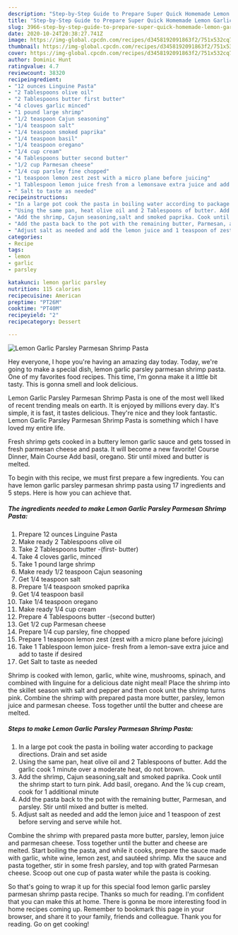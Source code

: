 ```yaml
---
description: "Step-by-Step Guide to Prepare Super Quick Homemade Lemon Garlic Parsley Parmesan Shrimp Pasta"
title: "Step-by-Step Guide to Prepare Super Quick Homemade Lemon Garlic Parsley Parmesan Shrimp Pasta"
slug: 3966-step-by-step-guide-to-prepare-super-quick-homemade-lemon-garlic-parsley-parmesan-shrimp-pasta
date: 2020-10-24T20:38:27.741Z
image: https://img-global.cpcdn.com/recipes/d3458192091863f2/751x532cq70/lemon-garlic-parsley-parmesan-shrimp-pasta-recipe-main-photo.jpg
thumbnail: https://img-global.cpcdn.com/recipes/d3458192091863f2/751x532cq70/lemon-garlic-parsley-parmesan-shrimp-pasta-recipe-main-photo.jpg
cover: https://img-global.cpcdn.com/recipes/d3458192091863f2/751x532cq70/lemon-garlic-parsley-parmesan-shrimp-pasta-recipe-main-photo.jpg
author: Dominic Hunt
ratingvalue: 4.7
reviewcount: 38320
recipeingredient:
- "12 ounces Linguine Pasta"
- "2 Tablespoons olive oil"
- "2 Tablespoons butter first butter"
- "4 cloves garlic minced"
- "1 pound large shrimp"
- "1/2 teaspoon Cajun seasoning"
- "1/4 teaspoon salt"
- "1/4 teaspoon smoked paprika"
- "1/4 teaspoon basil"
- "1/4 teaspoon oregano"
- "1/4 cup cream"
- "4 Tablespoons butter second butter"
- "1/2 cup Parmesan cheese"
- "1/4 cup parsley fine chopped"
- "1 teaspoon lemon zest zest with a micro plane before juicing"
- "1 Tablespoon lemon juice fresh from a lemonsave extra juice and add to taste if desired"
- " Salt to taste as needed"
recipeinstructions:
- "In a large pot cook the pasta in boiling water according to package directions. Drain and set aside"
- "Using the same pan, heat olive oil and 2 Tablespoons of butter. Add the garlic cook 1 minute over a moderate heat, do not brown."
- "Add the shrimp, Cajun seasoning,salt and smoked paprika. Cook until the shrimp start to turn pink. Add basil, oregano. And the ¼ cup cream, cook for 1 additional minute"
- "Add the pasta back to the pot with the remaining butter, Parmesan, and parsley. Stir until mixed and butter is melted."
- "Adjust salt as needed and add the lemon juice and 1 teaspoon of zest before serving and serve while hot."
categories:
- Recipe
tags:
- lemon
- garlic
- parsley

katakunci: lemon garlic parsley 
nutrition: 115 calories
recipecuisine: American
preptime: "PT26M"
cooktime: "PT40M"
recipeyield: "2"
recipecategory: Dessert

---
```



![Lemon Garlic Parsley Parmesan Shrimp Pasta](https://img-global.cpcdn.com/recipes/d3458192091863f2/751x532cq70/lemon-garlic-parsley-parmesan-shrimp-pasta-recipe-main-photo.jpg)

Hey everyone, I hope you're having an amazing day today. Today, we're going to make a special dish, lemon garlic parsley parmesan shrimp pasta. One of my favorites food recipes. This time, I'm gonna make it a little bit tasty. This is gonna smell and look delicious.

Lemon Garlic Parsley Parmesan Shrimp Pasta is one of the most well liked of recent trending meals on earth. It is enjoyed by millions every day. It's simple, it is fast, it tastes delicious. They're nice and they look fantastic. Lemon Garlic Parsley Parmesan Shrimp Pasta is something which I have loved my entire life.

Fresh shrimp gets cooked in a buttery lemon garlic sauce and gets tossed in fresh parmesan cheese and pasta. It will become a new favorite! Course Dinner, Main Course Add basil, oregano. Stir until mixed and butter is melted.


To begin with this recipe, we must first prepare a few ingredients. You can have lemon garlic parsley parmesan shrimp pasta using 17 ingredients and 5 steps. Here is how you can achieve that.

<!--inarticleads1-->

##### The ingredients needed to make Lemon Garlic Parsley Parmesan Shrimp Pasta:

1. Prepare 12 ounces Linguine Pasta
1. Make ready 2 Tablespoons olive oil
1. Take 2 Tablespoons butter -(first- butter)
1. Take 4 cloves garlic, minced
1. Take 1 pound large shrimp
1. Make ready 1/2 teaspoon Cajun seasoning
1. Get 1/4 teaspoon salt
1. Prepare 1/4 teaspoon smoked paprika
1. Get 1/4 teaspoon basil
1. Take 1/4 teaspoon oregano
1. Make ready 1/4 cup cream
1. Prepare 4 Tablespoons butter -(second butter)
1. Get 1/2 cup Parmesan cheese
1. Prepare 1/4 cup parsley, fine chopped
1. Prepare 1 teaspoon lemon zest (zest with a micro plane before juicing)
1. Take 1 Tablespoon lemon juice- fresh from a lemon-save extra juice and add to taste if desired
1. Get  Salt to taste as needed


Shrimp is cooked with lemon, garlic, white wine, mushrooms, spinach, and combined with linguine for a delicious date night meal! Place the shrimp into the skillet season with salt and pepper and then cook unit the shrimp turns pink. Combine the shrimp with prepared pasta more butter, parsley, lemon juice and parmesan cheese. Toss together until the butter and cheese are melted. 

<!--inarticleads2-->

##### Steps to make Lemon Garlic Parsley Parmesan Shrimp Pasta:

1. In a large pot cook the pasta in boiling water according to package directions. Drain and set aside
1. Using the same pan, heat olive oil and 2 Tablespoons of butter. Add the garlic cook 1 minute over a moderate heat, do not brown.
1. Add the shrimp, Cajun seasoning,salt and smoked paprika. Cook until the shrimp start to turn pink. Add basil, oregano. And the ¼ cup cream, cook for 1 additional minute
1. Add the pasta back to the pot with the remaining butter, Parmesan, and parsley. Stir until mixed and butter is melted.
1. Adjust salt as needed and add the lemon juice and 1 teaspoon of zest before serving and serve while hot.


Combine the shrimp with prepared pasta more butter, parsley, lemon juice and parmesan cheese. Toss together until the butter and cheese are melted. Start boiling the pasta, and while it cooks, prepare the sauce made with garlic, white wine, lemon zest, and sautéed shrimp. Mix the sauce and pasta together, stir in some fresh parsley, and top with grated Parmesan cheese. Scoop out one cup of pasta water while the pasta is cooking. 

So that's going to wrap it up for this special food lemon garlic parsley parmesan shrimp pasta recipe. Thanks so much for reading. I'm confident that you can make this at home. There is gonna be more interesting food in home recipes coming up. Remember to bookmark this page in your browser, and share it to your family, friends and colleague. Thank you for reading. Go on get cooking!

